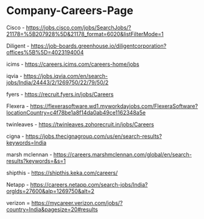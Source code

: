 # Company-Careers-Page

Cisco - https://jobs.cisco.com/jobs/SearchJobs/?21178=%5B207928%5D&21178_format=6020&listFilterMode=1

Diligent - https://job-boards.greenhouse.io/diligentcorporation?offices%5B%5D=4023194004

icims - https://careers.icims.com/careers-home/jobs

iqvia - https://jobs.iqvia.com/en/search-jobs/India/24443/2/1269750/22/79/50/2

fyers - https://recruit.fyers.in/jobs/Careers

Flexera - https://flexerasoftware.wd1.myworkdayjobs.com/FlexeraSoftware?locationCountry=c4f78be1a8f14da0ab49ce1162348a5e

twinleaves - https://twinleaves.zohorecruit.in/jobs/Careers

cigna - https://jobs.thecignagroup.com/us/en/search-results?keywords=India

marsh mclennan - https://careers.marshmclennan.com/global/en/search-results?keywords=&s=1

shipthis - https://shipthis.keka.com/careers/

Netapp - https://careers.netapp.com/search-jobs/India?orgIds=27600&alp=1269750&alt=2

verizon = https://mycareer.verizon.com/jobs/?country=India&pagesize=20#results
